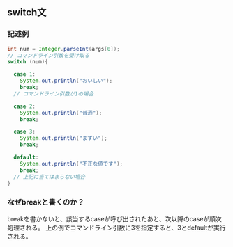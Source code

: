 ## switch文

### 記述例
```java
int num = Integer.parseInt(args[0]);
// コマンドライン引数を受け取る
switch (num){

  case 1:
    System.out.println("おいしい");
    break;
  // コマンドライン引数が1の場合

  case 2:
    System.out.println("普通");
    break;

  case 3:
    System.out.println("まずい");
    break;

  default:
    System.out.println("不正な値です");
    break;
  // 上記に当てはまらない場合
}
```

### なぜbreakと書くのか？
breakを書かないと、該当するcaseが呼び出されたあと、次以降のcaseが順次処理される。
上の例でコマンドライン引数に3を指定すると、3とdefaultが実行される。